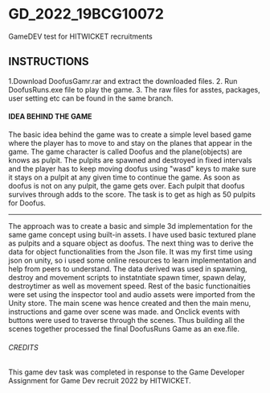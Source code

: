 # GD_2022_19BCG10072
GameDEV test for HITWICKET recruitments
## INSTRUCTIONS
1.Download DoofusGamr.rar and extract the downloaded files.
2. Run DoofusRuns.exe file to play the game.
3. The raw files for asstes, packages, user setting etc can be found in the same branch.
#### IDEA BEHIND THE GAME
The basic idea behind the game was to create a simple level based game where the player has to move to and stay on the planes that appear in the game.
The game character is called Doofus and the plane(objects) are knows as pulpit. The pulpits are spawned and destroyed in fixed intervals and the player has to keep moving doofus using "wasd" keys to make sure it stays on a pulpit at any given time to continue the game.
As soon as doofus is not on any pulpit, the game gets over. Each pulpit that doofus survives through adds to the score.
The task is to get as high as 50 pulpits for Doofus.
******************************************************
The approach was to create a basic and simple 3d implementation for the same game concept using built-in assets. I have used basic textured plane as pulpits and a square object as doofus.
The next thing was to derive the data for object functionalities from the Json file. It was my first time using json on unity, so i used some online resources to learn implementation and help from peers to understand.
The data derived was used in spawning, destroy and movement scripts to instatntiate spawn timer, spawn delay, destroytimer as well as movement speed. Rest of the basic functionaities were set using the inspector tool and audio assets were imported from the Unity store.
The main scene was hence created and then the main menu, instructions and game over scene was made. and Onclick events with buttons were used to traverse through the scenes.
Thus building all the scenes together processed the final DoofusRuns Game as an exe.file.
###### CREDITS
This game dev task was completed in response to the Game Developer Assignment for Game Dev recruit 2022 by HITWICKET.


